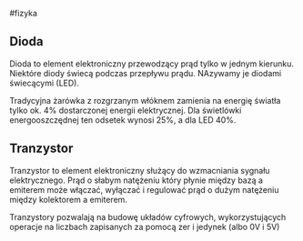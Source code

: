 #fizyka 

## Dioda
Dioda to element elektroniczny przewodzący prąd tylko w jednym kierunku. Niektóre diody świecą podczas przepływu prądu. NAzywamy je diodami świecącymi (LED).

Tradycyjna żarówka z rozgrzanym włóknem zamienia na energię światła tylko ok. 4% dostarczonej energii elektrycznej. Dla świetlówki energooszczędnej ten odsetek wynosi 25%, a dla LED 40%.

## Tranzystor
Tranzystor to element elektroniczny służący do wzmacniania sygnału elektrycznego. Prąd o słabym natężeniu który płynie między bazą a emiterem może włączać, wyłączać i regulować prąd o dużym natężeniu między kolektorem a emiterem.

Tranzystory pozwalają na budowę układów cyfrowych, wykorzystujących operacje na liczbach zapisanych za pomocą zer i jedynek (albo 0V i 5V)
